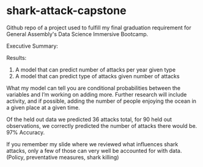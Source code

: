 # shark-attack-capstone
Github repo of a project used to fulfill my final graduation requirement for General Assembly's Data Science Immersive Bootcamp.

Executive Summary:

Results: 
1. A model that can predict number of attacks per year given type
2. A model that can predict type of attacks given number of attacks

What my model can tell you are conditional probabilities between the variables and I’m working on adding more. 
Further research will include activity, and if possible, adding the number of people enjoying the ocean in a given place at a given time.

Of the held out data we predicted 36 attacks total, for 90 held out observations, we correctly predicted the number of attacks there would be. 97% Accuracy.

If you remember my slide where we reviewed what influences shark attacks, only a few of those can very well be accounted for with data. (Policy, preventative measures, shark killing)




